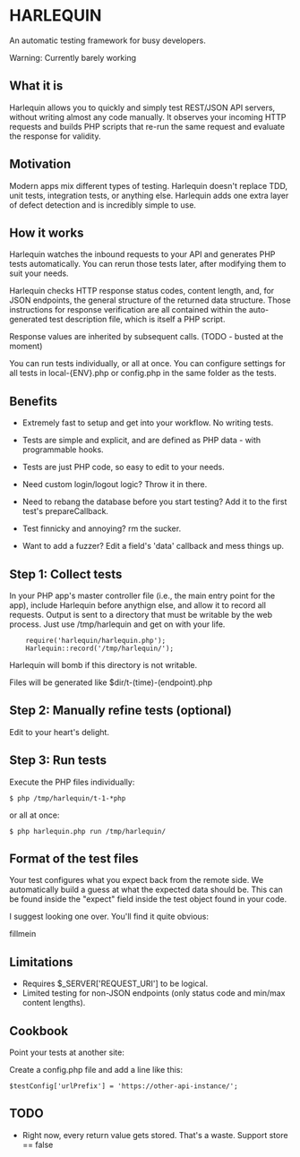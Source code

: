 
HARLEQUIN
=========

An automatic testing framework for busy developers.

Warning: Currently barely working

What it is
----------

Harlequin allows you to quickly and simply test REST/JSON API servers, without
writing almost any code manually. It observes your incoming HTTP requests and
builds PHP scripts that re-run the same request and evaluate the response for
validity.

Motivation
----------

Modern apps mix different types of testing. 
Harlequin doesn't replace TDD, unit tests, integration tests, or anything else.
Harlequin adds one extra layer of defect detection and is incredibly simple to
use.

How it works
------------

Harlequin watches the inbound requests to your API and generates PHP tests
automatically. You can rerun those tests later, after modifying them to suit your needs.

Harlequin checks HTTP response status codes, content length, and, for JSON
endpoints, the general structure of the returned data structure. Those instructions
for response verification are all contained within the auto-generated test description
file, which is itself a PHP script. 

Response values are inherited by subsequent calls. (TODO - busted at the moment)

You can run tests individually, or all at once. You can configure settings for all tests in
local-{ENV}.php or config.php in the same folder as the tests.

Benefits
--------

* Extremely fast to setup and get into your workflow. No writing tests.

* Tests are simple and explicit, and are defined as PHP data - with programmable hooks.

* Tests are just PHP code, so easy to edit to your needs. 

* Need custom login/logout logic? Throw it in there.

* Need to rebang the database before you start testing? Add it to the first test's prepareCallback.

* Test finnicky and annoying? rm the sucker. 

* Want to add a fuzzer? Edit a field's 'data' callback and mess things up.

Step 1: Collect tests
---------------------

In your PHP app's master controller file (i.e., the main entry point for the
app), include Harlequin before anythign else, and allow it to record all
requests. Output is sent to a directory that must be writable by the web
process. Just use /tmp/harlequin and get on with your life.


````
	require('harlequin/harlequin.php');
	Harlequin::record('/tmp/harlequin/');
````

Harlequin will bomb if this directory is not writable.

Files will be generated like $dir/t-(time)-(endpoint).php

Step 2: Manually refine tests (optional)
----------------------------------------

Edit to your heart's delight. 

Step 3: Run tests
-----------------

Execute the PHP files individually:

````
$ php /tmp/harlequin/t-1-*php
````

or all at once:

````
$ php harlequin.php run /tmp/harlequin/
````

Format of the test files
------------------------

Your test configures what you expect back from the remote side. We
automatically build a guess at what the expected data should be. This can be
found inside the "expect" field inside the test object found in your code.

I suggest looking one over. You'll find it quite obvious:

fillmein

Limitations
-----------

* Requires $_SERVER['REQUEST_URI'] to be logical.
* Limited testing for non-JSON endpoints (only status code and min/max content lengths).

Cookbook
--------

Point your tests at another site:

Create a config.php file and add a line like this:

````
$testConfig['urlPrefix'] = 'https://other-api-instance/';
````

TODO
----

* Right now, every return value gets stored. That's a waste. Support store == false

